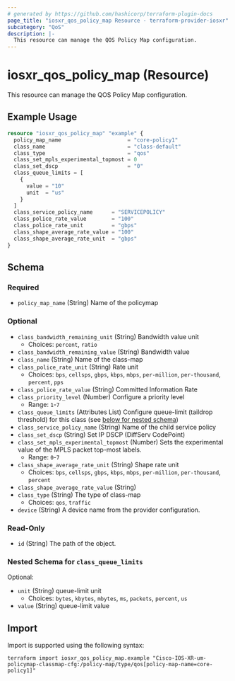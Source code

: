 ```yaml
---
# generated by https://github.com/hashicorp/terraform-plugin-docs
page_title: "iosxr_qos_policy_map Resource - terraform-provider-iosxr"
subcategory: "QoS"
description: |-
  This resource can manage the QOS Policy Map configuration.
---
```


# iosxr_qos_policy_map (Resource)

This resource can manage the QOS Policy Map configuration.

## Example Usage

```terraform
resource "iosxr_qos_policy_map" "example" {
  policy_map_name                     = "core-policy1"
  class_name                          = "class-default"
  class_type                          = "qos"
  class_set_mpls_experimental_topmost = 0
  class_set_dscp                      = "0"
  class_queue_limits = [
    {
      value = "10"
      unit  = "us"
    }
  ]
  class_service_policy_name      = "SERVICEPOLICY"
  class_police_rate_value        = "100"
  class_police_rate_unit         = "gbps"
  class_shape_average_rate_value = "100"
  class_shape_average_rate_unit  = "gbps"
}
```

<!-- schema generated by tfplugindocs -->
## Schema

### Required

- `policy_map_name` (String) Name of the policymap

### Optional

- `class_bandwidth_remaining_unit` (String) Bandwidth value unit
  - Choices: `percent`, `ratio`
- `class_bandwidth_remaining_value` (String) Bandwidth value
- `class_name` (String) Name of the class-map
- `class_police_rate_unit` (String) Rate unit
  - Choices: `bps`, `cellsps`, `gbps`, `kbps`, `mbps`, `per-million`, `per-thousand`, `percent`, `pps`
- `class_police_rate_value` (String) Committed Information Rate
- `class_priority_level` (Number) Configure a priority level
  - Range: `1`-`7`
- `class_queue_limits` (Attributes List) Configure queue-limit (taildrop threshold) for this class (see [below for nested schema](#nestedatt--class_queue_limits))
- `class_service_policy_name` (String) Name of the child service policy
- `class_set_dscp` (String) Set IP DSCP (DiffServ CodePoint)
- `class_set_mpls_experimental_topmost` (Number) Sets the experimental value of the MPLS packet top-most labels.
  - Range: `0`-`7`
- `class_shape_average_rate_unit` (String) Shape rate unit
  - Choices: `bps`, `cellsps`, `gbps`, `kbps`, `mbps`, `per-million`, `per-thousand`, `percent`
- `class_shape_average_rate_value` (String)
- `class_type` (String) The type of class-map
  - Choices: `qos`, `traffic`
- `device` (String) A device name from the provider configuration.

### Read-Only

- `id` (String) The path of the object.

<a id="nestedatt--class_queue_limits"></a>
### Nested Schema for `class_queue_limits`

Optional:

- `unit` (String) queue-limit unit
  - Choices: `bytes`, `kbytes`, `mbytes`, `ms`, `packets`, `percent`, `us`
- `value` (String) queue-limit value

## Import

Import is supported using the following syntax:

```shell
terraform import iosxr_qos_policy_map.example "Cisco-IOS-XR-um-policymap-classmap-cfg:/policy-map/type/qos[policy-map-name=core-policy1]"
```
